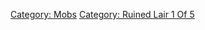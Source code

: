 [Category: Mobs](Category:_Mobs "wikilink") [Category: Ruined Lair 1 Of
5](Category:_Ruined_Lair_1_Of_5 "wikilink")
